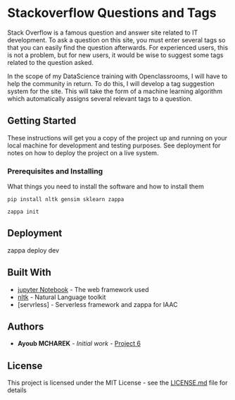 # Stackoverflow Questions and Tags


Stack Overflow is a famous question and answer site related to IT development. To ask a question on this site, you must enter several tags so that you can easily find the question afterwards. For experienced users, this is not a problem, but for new users, it would be wise to suggest some tags related to the question asked.

In the scope of my DataScience training with Openclassrooms, I will have to help the community in return. To do this, I will develop a tag suggestion system for the site. This will take the form of a machine learning algorithm which automatically assigns several relevant tags to a question.	

## Getting Started

These instructions will get you a copy of the project up and running on your local machine for development and testing purposes. See deployment for notes on how to deploy the project on a live system.

### Prerequisites and Installing

What things you need to install the software and how to install them

```
pip install nltk gensim sklearn zappa 

zappa init
```


## Deployment

zappa deploy dev

## Built With

* [jupyter Notebook](https://jupyter.org/) - The web framework used
* [nltk](nltk.org) - Natural Language toolkit
* [servrless] - Serverless framework and zappa for IAAC


## Authors

* **Ayoub MCHAREK** - *Initial work* - [Project 6](https://github.com/amcharek/OCP6)

## License

This project is licensed under the MIT License - see the [LICENSE.md](LICENSE.md) file for details
